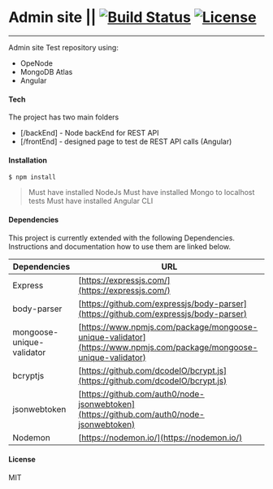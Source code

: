 # Admin site || [![Build Status](https://travis-ci.com/david-arias/adminSite.svg?branch=master)](https://travis-ci.com/david-arias)  [![License](https://img.shields.io/github/license/david-arias/adminSite.svg?style=flat)](https://github.com/david-arias/adminSite) 

-------------

[//]: [![N|Solid](https://cldup.com/dTxpPi9lDf.thumb.png)](https://nodesource.com/products/nsolid)

Admin site Test repository using:
- OpeNode
- MongoDB Atlas
- Angular

#### Tech
The project has two main folders

* [/backEnd] - Node backEnd for REST API
* [/frontEnd] - designed page to test de REST API calls (Angular)

#### Installation
```
$ npm install
```
> Must have installed NodeJs 
> Must have installed Mongo to localhost tests
> Must have installed Angular CLI


#### Dependencies
This project is currently extended with the following Dependencies.
Instructions and documentation how to use them are linked below.

| Dependencies | URL |
| ------ | ------ |
| Express | [https://expressjs.com/](https://expressjs.com/) |
| body-parser | [https://github.com/expressjs/body-parser](https://github.com/expressjs/body-parser) |
| mongoose-unique-validator | [https://www.npmjs.com/package/mongoose-unique-validator](https://www.npmjs.com/package/mongoose-unique-validator) |
| bcryptjs | [https://github.com/dcodeIO/bcrypt.js](https://github.com/dcodeIO/bcrypt.js) |
| jsonwebtoken | [https://github.com/auth0/node-jsonwebtoken](https://github.com/auth0/node-jsonwebtoken) |
| Nodemon | [https://nodemon.io/](https://nodemon.io/) |

#### License

MIT
```
```